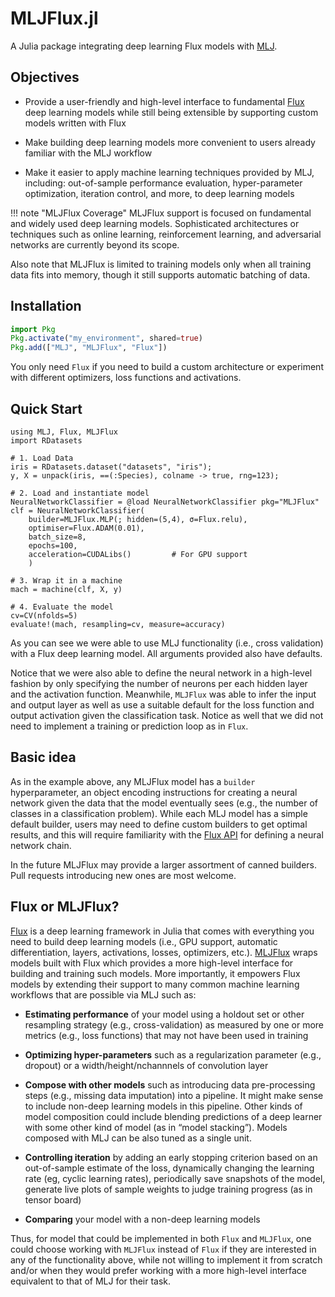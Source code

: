 # MLJFlux.jl

A Julia package integrating deep learning Flux models with [MLJ](https://juliaai.github.io/MLJ.jl/dev/).

## Objectives

- Provide a user-friendly and high-level interface to fundamental [Flux](https://fluxml.ai/Flux.jl/stable/) deep learning models while still being extensible by supporting custom models written with Flux

- Make building deep learning models more convenient to users already familiar with the MLJ workflow

- Make it easier to apply machine learning techniques provided by MLJ, including: out-of-sample performance evaluation, hyper-parameter optimization, iteration control, and more, to deep learning models

!!! note "MLJFlux Coverage"
    MLJFlux support is focused on fundamental and widely used deep learning models.  Sophisticated architectures or techniques such as online learning, reinforcement learning, and adversarial networks are currently beyond its scope. 

Also note that MLJFlux is limited to training models only when all training data fits into memory, though it still supports automatic batching of data.

## Installation

```julia
import Pkg
Pkg.activate("my_environment", shared=true)
Pkg.add(["MLJ", "MLJFlux", "Flux"])
```
You only need `Flux` if you need to build a custom architecture or experiment with different optimizers, loss functions and activations.

## Quick Start
```@example
using MLJ, Flux, MLJFlux
import RDatasets

# 1. Load Data
iris = RDatasets.dataset("datasets", "iris");
y, X = unpack(iris, ==(:Species), colname -> true, rng=123);

# 2. Load and instantiate model
NeuralNetworkClassifier = @load NeuralNetworkClassifier pkg="MLJFlux"
clf = NeuralNetworkClassifier(
    builder=MLJFlux.MLP(; hidden=(5,4), σ=Flux.relu),
    optimiser=Flux.ADAM(0.01),
    batch_size=8,
    epochs=100, 
    acceleration=CUDALibs()         # For GPU support
    )

# 3. Wrap it in a machine 
mach = machine(clf, X, y)

# 4. Evaluate the model
cv=CV(nfolds=5)
evaluate!(mach, resampling=cv, measure=accuracy) 
```
As you can see we were able to use MLJ functionality (i.e., cross validation) with a Flux deep learning model. All arguments provided also have defaults.

Notice that we were also able to define the neural network in a high-level fashion by only specifying the number of neurons per each hidden layer and the activation function. Meanwhile, `MLJFlux` was able to infer the input and output layer as well as use a suitable default for the loss function and output activation given the classification task. Notice as well that we did not need to implement a training or prediction loop as in `Flux`.

## Basic idea

As in the example above, any MLJFlux model has a `builder` hyperparameter, an object encoding
instructions for creating a neural network given the data that the
model eventually sees (e.g., the number of classes in a classification
problem). While each MLJ model has a simple default builder, users
may need to define custom builders to get optimal results,
and this will require familiarity with the [Flux
API](https://fluxml.ai/Flux.jl/stable/) for defining a neural network
chain.

In the future MLJFlux may provide a larger assortment of canned
builders. Pull requests introducing new ones are most welcome.

## Flux or MLJFlux?
[Flux](https://fluxml.ai/Flux.jl/stable/) is a deep learning framework in Julia that comes with everything you need to build deep learning models (i.e., GPU support, automatic differentiation, layers, activations, losses, optimizers, etc.). [MLJFlux](https://github.com/FluxML/MLJFlux.jl) wraps models built with Flux which provides a more high-level interface for building and training such models. More importantly, it empowers Flux models by extending their support to many common machine learning workflows that are possible via MLJ such as:

- **Estimating performance** of your model using a holdout set or other resampling strategy (e.g., cross-validation) as measured by one or more metrics (e.g., loss functions) that may not have been used in training

- **Optimizing hyper-parameters** such as a regularization parameter (e.g., dropout) or a width/height/nchannnels of convolution layer

- **Compose with other models** such as introducing data pre-processing steps (e.g., missing data imputation) into a pipeline. It might make sense to include non-deep learning models in this pipeline. Other kinds of model composition could include blending predictions of a deep learner with some other kind of model (as in “model stacking”). Models composed with MLJ can be also tuned as a single unit.

- **Controlling iteration** by adding an early stopping criterion based on an out-of-sample estimate of the loss, dynamically changing the learning rate (eg, cyclic learning rates), periodically save snapshots of the model, generate live plots of sample weights to judge training progress (as in tensor board)


- **Comparing** your model with a non-deep learning models

Thus, for model that could be implemented in both `Flux` and `MLJFlux`, one could choose working with `MLJFlux` instead of `Flux` if they are interested in any of the functionality above, while not willing to implement it from scratch and/or when they would prefer working with a more high-level interface equivalent to that of MLJ for their task.